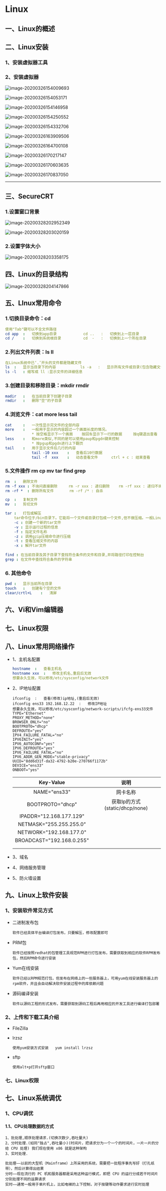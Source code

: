 # 								Linux

## 一、Linux的概述







## 二、Linux安装

### 1、安装虚拟器工具

### 2、安装虚拟器

<img src="C:\Users\Administrator\AppData\Roaming\Typora\typora-user-images\image-20200326154009693.png" alt="image-20200326154009693"  />	

![image-20200326154053171](C:\Users\Administrator\AppData\Roaming\Typora\typora-user-images\image-20200326154053171.png)	

![image-20200326154146958](C:\Users\Administrator\AppData\Roaming\Typora\typora-user-images\image-20200326154146958.png)	

![image-20200326154250552](C:\Users\Administrator\AppData\Roaming\Typora\typora-user-images\image-20200326154250552.png)	

![image-20200326154332706](C:\Users\Administrator\AppData\Roaming\Typora\typora-user-images\image-20200326154332706.png)	

![image-20200326163909506](C:\Users\Administrator\AppData\Roaming\Typora\typora-user-images\image-20200326163909506.png)	

![image-20200326164700108](C:\Users\Administrator\AppData\Roaming\Typora\typora-user-images\image-20200326164700108.png)

![image-20200326170217147](C:\Users\Administrator\AppData\Roaming\Typora\typora-user-images\image-20200326170217147.png)

![image-20200326170603635](C:\Users\Administrator\AppData\Roaming\Typora\typora-user-images\image-20200326170603635.png)

![image-20200326170837050](C:\Users\Administrator\AppData\Roaming\Typora\typora-user-images\image-20200326170837050.png)

---

## 三、SecureCRT

### 1.设置窗口背景

![image-20200328202952349](C:\Users\Administrator\AppData\Roaming\Typora\typora-user-images\image-20200328202952349.png)	

![image-20200328203020159](C:\Users\Administrator\AppData\Roaming\Typora\typora-user-images\image-20200328203020159.png)	

### 2.设置字体大小

![image-20200328203358175](C:\Users\Administrator\AppData\Roaming\Typora\typora-user-images\image-20200328203358175.png)	

## 四、Linux的目录结构

![image-20200328204147866](C:\Users\Administrator\AppData\Roaming\Typora\typora-user-images\image-20200328204147866.png)

## 五、LInux常用命令

### 1.切换目录命令：cd

~~~yml
使用"Tab"键可以不全文件路径
cd app	:	切换到app目录			cd ..	:	切换到上一层目录
cd /	:	切换到系统根目录		  cd  -	  :	  切换到上一个所在目录
~~~

### 2.列出文件列表：ls ll

```yaml
在Linux系统中已‘.’开头的文件都是隐藏文件
ls	:	显示当目录下的内容			ls -a	:	显示所有文件或目录(包含隐藏文件)
ls -l	: 缩写成 ll :显示文件的详细信息
```

### 3.创建目录和移除目录：mkdir rmdir

```yaml
madir	:	在当前目录下创建子目录
rmdir	:	删除"空"的子目录
```

### 4.浏览文件：cat	more	less	tail

```yaml
cat		:	一次性显示完文件的全部内容
more	:	一般用于显示的内容超过一个画面长度的情况。
			* 按空格显示下一个画面	按回车显示下一行的数据		按q键退出查看
less	:	和more类似,不同的是可以使用paup和pgdn键来控制
			* 按pgup和pgdn进行上下翻页
tail	:	用于显示文件后几行的内容
			tail -10 xxx	:	查看后10行数据
			tail -f  xxx	:	动态查看文件		ctrl + c : 结束查看		
```

### 5.文件操作	rm	cp	mv	tar	find	grep 

```yaml
rm	:	删除文件
rm -f xxx : 不询问直接删除		rm -r xxx : 递归删除	rm -rf xxx : 递归不询问删除
rm -rf *  : 删除所有文件		 rm -rf /* : 自杀

cp	:	复制文件
mv	:	剪切文件

tar	:	打包或解压
	tar命令位于/bin目录下。它能将一个文件或目录打包成一个文件,但不做压缩。一般Linux上常用的压缩方式是选中tar将许多文件打包成一个文件,再以gzip压缩命令压缩成xxx.tar.gz(或xxx.tar.gz)的文件。常用参数
	-c : 创建一个新的tar文件
	-v : 显示运行过程的信息
	-f : 指定文件名称
	-z : 调用gzip压缩命令进行压缩
	-t : 查看压缩文件的内容
	-x : 解开tar文件
	
find : 在当前目录及其子目录下查找符合条件的文件和目录,并将路径打印在控制台
grep : 在文件中查找符合条件的字符串
```

### 6. 其他命令

```yml
pwd	:	显示当前所在目录
touch	:	创建有个空的文件
clear/crtl+L	:	清屏
```

## 六、Vi和Vim编辑器



## 七、Linux权限



## 八、Linux常用网络操作

- 1、主机名配置

  ```yml
  hostname	:	查看主机名
  hostname xxx	:	修改主机名,重启后无效
  想要永久生效，可以修改/etc/sysconfig/network文件
  ```

- 2、IP地址配置

  ```
  ifconfig	:	查看(修改)ip地址,(重启后无效)
  ifconfig ens33 192.168.12.22	:	修改IP地址
  想要永久生效，可以修改/etc/sysconfig/network-scripts/ifcfg-ens33文件
  TYPE="Ethernet"
  PROXY_METHOD="none"
  BROWSER_ONLY="no"
  BOOTPROTO="dhcp"
  DEFROUTE="yes"
  IPV4_FAILURE_FATAL="no"
  IPV6INIT="yes"
  IPV6_AUTOCONF="yes"
  IPV6_DEFROUTE="yes"
  IPV6_FAILURE_FATAL="no"
  IPV6_ADDR_GEN_MODE="stable-privacy"
  UUID="8dd6d31f-da32-4792-b20e-270766f1172b"
  DEVICE="ens33"
  ONBOOT="yes"
  ```

  |         Key-Value         |              说明              |
  | :-----------------------: | :----------------------------: |
  |       NAME="ens33"        |            网卡名称            |
  |     BOOTPROTO="dhcp"      | 获取Ip的方式(static/dhcp/none) |
  |  IPADDR="12.168.177.129"  |                                |
  |  NETMASK="255.255.255.0"  |                                |
  |  NETWORK="192.168.177.0"  |                                |
  | BROADCAST="192.168.0.255" |                                |
  |                           |                                |
  |                           |                                |

- 3、域名

- 4、网络服务管理

- 5、防火墙设置

## 九、Linux上软件安装

### 1、安装软件常见方式

- 二进制发布包

  ```
  软件已经具体平台编译打包发布，只要解压，修改配置即可
  ```

- PRM包

  ```
  软件已经按照redhat的包管理工具规范RPM进行打包发布，需要获取到相应的软件RPM发布包，然后RPM命令进行安装
  ```

- Yum在线安装

  ```
  软件已经以RPM规范打包，但发布在网络上的一些服务器上，可用yum在线安装服务器上的rpm软件，并且会自动解决软件安装过程中的库依赖问题
  ```

- 源码编译安装

  ````
  软件以源码工程的形式发布，需要获取到源码工程后再用相应的开发工具进行编译打包部署
  ````

### 2、上传和下载工具介绍

- FileZilla

- lrzsz

  ```
  使用yum安装方式安装	yum install lrzsz
  ```

- sftp

  ```
  使用alt+p打开sftp窗口
  ```

  

### 七、Linux权限







## 七、Linux系统调优

### 1、CPU调优

#### 1.1、CPU处理数据的方式

```
1、批处理,顺序处理请求.(切换次数少,吞吐量大)
2、分时处理.(如同"独占",吞吐量小)(时间片，把请求分为一个一个的时间片，一片一片的分给 CPU 处理) 我们现在使用 x86 就是这种架构
3、实时处理.

批处理——以前的大型机（Mainframe）上所采用的系统，需要把一批程序事先写好（打孔纸带），然后计算得出结果  
分时——现在流行的 PC 机和服务器都是采用这种运行模式，即把 CPU 的运行分成若干时间片分别处理不同的运算请求  
实时——通常一般用于单片机上，比如电梯的上下控制，对于按键等动作要求进行实时处理
```

